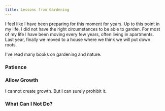 ```yaml
---
title: Lessons from Gardening
---
```


I feel like I have been preparing for this moment for years. Up to this point in my life, I did not have the right circumstances to be able to garden. For most of my life I have been moving every few years, often living in apartments. Last year, finally we moved to a house where we think we will put down roots. 

I've read many books on gardening and nature. 

### Patience


### Allow Growth

I cannot create growth. But I can surely prohibit it.


### What Can I Not Do?

